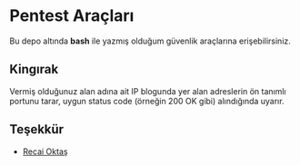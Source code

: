 # Pentest Araçları

Bu depo altında **bash** ile yazmış olduğum güvenlik araçlarına erişebilirsiniz.

## Kingırak

Vermiş olduğunuz alan adına ait IP blogunda yer alan adreslerin ön tanımlı portunu tarar, uygun status code (örneğin 200 OK gibi) alındığında uyarır.

## Teşekkür
- [Recai Oktaş](https://github.com/roktas)